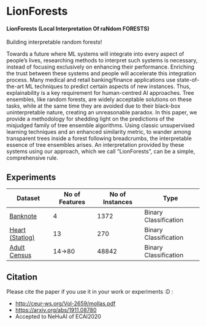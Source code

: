 # LionForests
<h4>LionForests (Local Interpretation Of raNdom FORESTS)</h4> 
Building interpretable random forests!

Towards a future where ML systems will integrate into every aspect of people’s lives, researching methods to interpret such systems is necessary, instead of focusing exclusively on enhancing their performance. Enriching the trust between these systems and people will accelerate this integration process. Many medical and retail banking/finance applications use state-of-the-art ML techniques to predict certain aspects of new instances. Thus, explainability is a key requirement for human-centred AI approaches. Tree ensembles, like random forests, are widely acceptable solutions on these tasks, while at the same time they are avoided due to their black-box uninterpretable nature, creating an unreasonable paradox. In this paper, we provide a methodology for shedding light on the predictions of the misjudged family of tree ensemble algorithms. Using classic unsupervised learning techniques and an enhanced similarity metric, to wander among transparent trees inside a forest following breadcrumbs, the interpretable essence of tree ensembles arises. An interpretation provided by these systems using our approach, which we call “LionForests”, can be a simple, comprehensive rule.

## Experiments
Dataset | No of Features | No of Instances | Type 
--- | --- | --- | ---
[Banknote](https://github.com/iamollas/LionLearn/blob/master/LionForests/LionForestsBanknoteExperiments.ipynb) | 4 | 1372 | Binary Classification
[Heart (Statlog)](https://github.com/iamollas/LionLearn/blob/master/LionForests/LionForestsHeartStatlogExperiments.ipynb) | 13 | 270 | Binary Classification
[Adult Census](https://github.com/iamollas/LionLearn/blob/master/LionForests/LionForestsAdultCencusExperiments.ipynb) | 14->80 | 48842 | Binary Classification

## Citation
Please cite the paper if you use it in your work or experiments :D :

- http://ceur-ws.org/Vol-2659/mollas.pdf
- https://arxiv.org/abs/1911.08780
- Accepted to NeHuAI of ECAI2020
